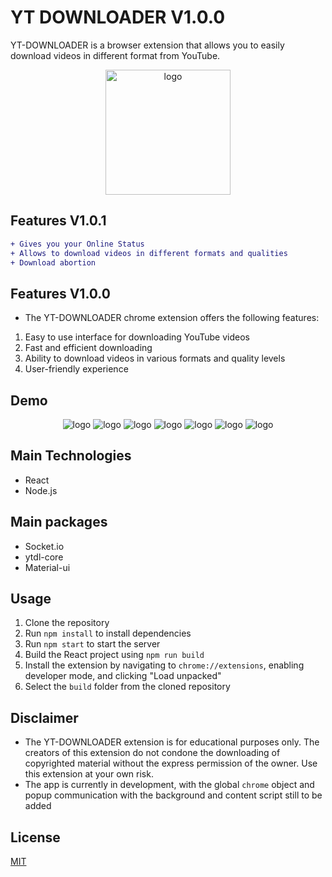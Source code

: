 # YT DOWNLOADER V1.0.0

YT-DOWNLOADER is a browser extension that allows you to easily download videos in different format from YouTube.

<p
 align="center"
>
    <img
    src="./github/downloader.png"
    alt="logo"
    width="200"
    height="200"
    />
</p>

## Features V1.0.1

```diff
+ Gives you your Online Status
+ Allows to download videos in different formats and qualities
+ Download abortion
```

## Features V1.0.0

- The YT-DOWNLOADER chrome extension offers the following features:

1. Easy to use interface for downloading YouTube videos
2. Fast and efficient downloading
3. Ability to download videos in various formats and quality levels
4. User-friendly experience

## Demo

<p
 align="center"
>
    <img
    src="./github/demo1.png"
    alt="logo"
    />
    <img
    src="./github/demo2.png"
    alt="logo"
    />
     <img
    src="./github/demo3.png"
    alt="logo"
    />
     <img
    src="./github/demo4.png"
    alt="logo"
    />
     <img
    src="./github/demo5.png"
    alt="logo"
    />
     <img
    src="./github/demo6.png"
    alt="logo"
    />
     <img
    src="./github/demo7.png"
    alt="logo"
    />

</p>

## Main Technologies

- React
- Node.js

## Main packages

- Socket.io
- ytdl-core
- Material-ui

## Usage

1. Clone the repository
2. Run `npm install` to install dependencies
3. Run `npm start` to start the server
4. Build the React project using `npm run build`
5. Install the extension by navigating to `chrome://extensions`, enabling developer mode, and clicking "Load unpacked"
6. Select the `build` folder from the cloned repository

## Disclaimer

- The YT-DOWNLOADER extension is for educational purposes only. The creators of this extension do not condone the downloading of copyrighted material without the express permission of the owner. Use this extension at your own risk.
- The app is currently in development, with the global `chrome` object and popup communication with the background and content script still to be added

## License

[MIT](LICENSE)
